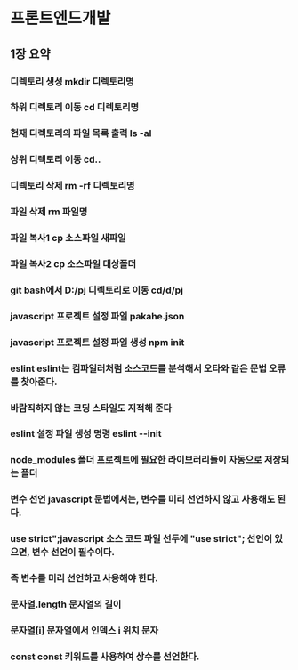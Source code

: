 # 프론트엔드개발  
## 1장 요약
### 디렉토리 생성 mkdir 디렉토리명

### 하위 디렉토리 이동 cd 디렉토리명

### 현재 디렉토리의 파일 목록 출력 ls -al

### 상위 디렉토리 이동 cd..

### 디렉토리 삭제 rm -rf 디렉토리명

### 파일 삭제 rm 파일명

### 파일 복사1 cp 소스파일 새파일

### 파일 복사2 cp 소스파일 대상폴더

### git bash에서 D:/pj 디렉토리로 이동 cd/d/pj

### javascript 프로젝트 설정 파일 pakahe.json

### javascript 프로젝트 설정 파일 생성 npm init

### eslint eslint는 컴파일러처럼 소스코드를 분석해서 오타와 같은 문법 오류를 찾아준다.

### 바람직하지 않는 코딩 스타일도 지적해 준다

### eslint 설정 파일 생성 명령 eslint --init

### node_modules 폴더 프로젝트에 필요한 라이브러리들이 자동으로 저장되는 폴더

### 변수 선언 javascript 문법에서는, 변수를 미리 선언하지 않고 사용해도 된다.

### use strict";javascript 소스 코드 파일 선두에 "use strict"; 선언이 있으면, 변수 선언이 필수이다.

### 즉 변수를 미리 선언하고 사용해야 한다.

### 문자열.length 문자열의 길이

### 문자열[i] 문자열에서 인덱스 i 위치 문자

### const const 키워드를 사용하여 상수를 선언한다.


